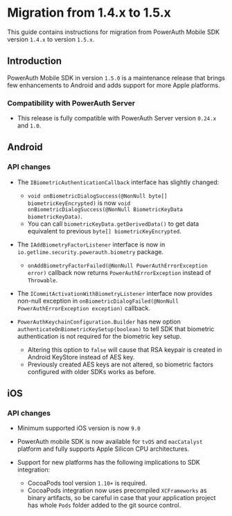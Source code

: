 # Migration from 1.4.x to 1.5.x

This guide contains instructions for migration from PowerAuth Mobile SDK version `1.4.x` to version `1.5.x`.

## Introduction

PowerAuth Mobile SDK in version `1.5.0` is a maintenance release that brings few enhancements to Android and adds support for more Apple platforms.

### Compatibility with PowerAuth Server

- This release is fully compatible with PowerAuth Server version `0.24.x` and `1.0`.

## Android

### API changes

- The `IBiometricAuthenticationCallback` interface has slightly changed:
  - `void onBiometricDialogSuccess(@NonNull byte[] biometricKeyEncrypted)` is now `void onBiometricDialogSuccess(@NonNull BiometricKeyData biometricKeyData)`.
  - You can call `biometricKeyData.getDerivedData()` to get data equivalent to previous `byte[] biometricKeyEncrypted`.
  
- The `IAddBiometryFactorListener` interface is now in `io.getlime.security.powerauth.biometry` package.
  - `onAddBiometryFactorFailed(@NonNull PowerAuthErrorException error)` callback now returns `PowerAuthErrorException` instead of `Throwable`. 

- The `ICommitActivationWithBiometryListener` interface now provides non-null exception in `onBiometricDialogFailed(@NonNull PowerAuthErrorException exception)` callback.

- `PowerAuthKeychainConfiguration.Builder` has new option `authenticateOnBiometricKeySetup(boolean)` to tell SDK that biometric authentication is not required for the biometric key setup.
  - Altering this option to `false` will cause that RSA keypair is created in Android KeyStore instead of AES key.
  - Previously created AES keys are not altered, so biometric factors configured with older SDKs works as before.

## iOS

### API changes

- Minimum supported iOS version is now `9.0`

- PowerAuth mobile SDK is now available for `tvOS` and `macCatalyst` platform and fully supports Apple Silicon CPU architectures.

- Support for new platforms has the following implications to SDK integration:
  - CocoaPods tool version `1.10+` is required.
  - CocoaPods integration now uses precompiled `XCFrameworks` as binary artifacts, so be careful in case that your application project has whole `Pods` folder added to the git source control. 
